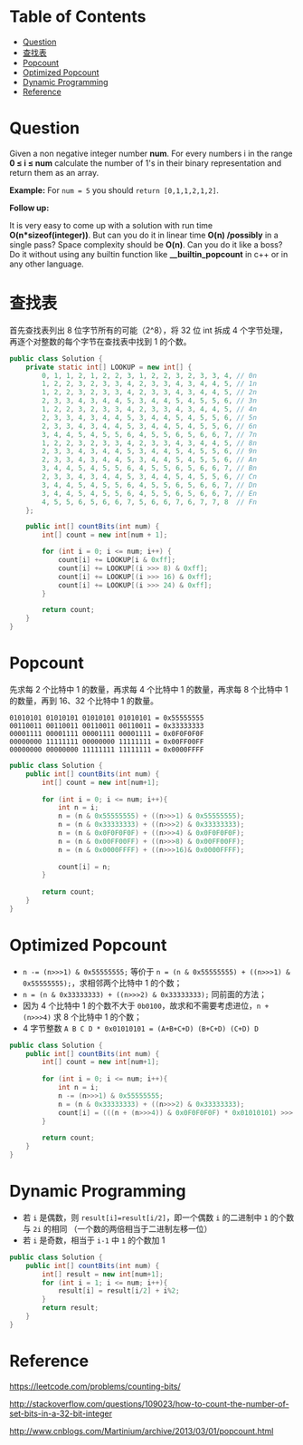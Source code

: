 # Table of Contents

- [Question](#question)
- [查找表](#table)
- [Popcount](#popcount)
- [Optimized Popcount](#optimized_popcount)
- [Dynamic Programming](#dp)
- [Reference](#reference)

# Question <a name="question"></a>
Given a non negative integer number **num**. For every numbers i in the range **0 ≤ i ≤ num** calculate the number of 1's in their binary representation and return them as an array.

**Example:**
For `num = 5` you should `return [0,1,1,2,1,2]`.

**Follow up:**

It is very easy to come up with a solution with run time **O(n*sizeof(integer))**. But can you do it in linear time **O(n) /possibly** in a single pass?
Space complexity should be **O(n)**.
Can you do it like a boss? Do it without using any builtin function like **__builtin_popcount** in c++ or in any other language.

# 查找表 <a name="table"></a>
首先查找表列出 8 位字节所有的可能（2^8），将 32 位 int 拆成 4 个字节处理，再逐个对整数的每个字节在查找表中找到 1 的个数。

```java
public class Solution {
    private static int[] LOOKUP = new int[] { 
        0, 1, 1, 2, 1, 2, 2, 3, 1, 2, 2, 3, 2, 3, 3, 4, // 0n
        1, 2, 2, 3, 2, 3, 3, 4, 2, 3, 3, 4, 3, 4, 4, 5, // 1n
        1, 2, 2, 3, 2, 3, 3, 4, 2, 3, 3, 4, 3, 4, 4, 5, // 2n
        2, 3, 3, 4, 3, 4, 4, 5, 3, 4, 4, 5, 4, 5, 5, 6, // 3n
        1, 2, 2, 3, 2, 3, 3, 4, 2, 3, 3, 4, 3, 4, 4, 5, // 4n
        2, 3, 3, 4, 3, 4, 4, 5, 3, 4, 4, 5, 4, 5, 5, 6, // 5n
        2, 3, 3, 4, 3, 4, 4, 5, 3, 4, 4, 5, 4, 5, 5, 6, // 6n
        3, 4, 4, 5, 4, 5, 5, 6, 4, 5, 5, 6, 5, 6, 6, 7, // 7n
        1, 2, 2, 3, 2, 3, 3, 4, 2, 3, 3, 4, 3, 4, 4, 5, // 8n
        2, 3, 3, 4, 3, 4, 4, 5, 3, 4, 4, 5, 4, 5, 5, 6, // 9n
        2, 3, 3, 4, 3, 4, 4, 5, 3, 4, 4, 5, 4, 5, 5, 6, // An
        3, 4, 4, 5, 4, 5, 5, 6, 4, 5, 5, 6, 5, 6, 6, 7, // Bn
        2, 3, 3, 4, 3, 4, 4, 5, 3, 4, 4, 5, 4, 5, 5, 6, // Cn
        3, 4, 4, 5, 4, 5, 5, 6, 4, 5, 5, 6, 5, 6, 6, 7, // Dn
        3, 4, 4, 5, 4, 5, 5, 6, 4, 5, 5, 6, 5, 6, 6, 7, // En
        4, 5, 5, 6, 5, 6, 6, 7, 5, 6, 6, 7, 6, 7, 7, 8  // Fn
    };

    public int[] countBits(int num) {
        int[] count = new int[num + 1];

        for (int i = 0; i <= num; i++) {
            count[i] += LOOKUP[i & 0xff];
            count[i] += LOOKUP[(i >>> 8) & 0xff];
            count[i] += LOOKUP[(i >>> 16) & 0xff];
            count[i] += LOOKUP[(i >>> 24) & 0xff];
        }

        return count;
    }
}
```

# Popcount <a name="popcount"></a>
先求每 2 个比特中 1 的数量，再求每 4 个比特中 1 的数量，再求每 8 个比特中 1 的数量，再到 16、32 个比特中 1 的数量。

```
01010101 01010101 01010101 01010101 = 0x55555555
00110011 00110011 00110011 00110011 = 0x33333333
00001111 00001111 00001111 00001111 = 0x0F0F0F0F
00000000 11111111 00000000 11111111 = 0x00FF00FF
00000000 00000000 11111111 11111111 = 0x0000FFFF
```

```java
public class Solution {
    public int[] countBits(int num) {
        int[] count = new int[num+1];
        
        for (int i = 0; i <= num; i++){
            int n = i;
            n = (n & 0x55555555) + ((n>>>1) & 0x55555555);
            n = (n & 0x33333333) + ((n>>>2) & 0x33333333);
            n = (n & 0x0F0F0F0F) + ((n>>>4) & 0x0F0F0F0F);
            n = (n & 0x00FF00FF) + ((n>>>8) & 0x00FF00FF);
            n = (n & 0x0000FFFF) + ((n>>>16)& 0x0000FFFF);
            
            count[i] = n;
        }
        
        return count;
    }
}
```

# Optimized Popcount <a name="optimized_popcount"></a>
- `n -= (n>>>1) & 0x55555555;` 等价于 `n = (n & 0x55555555) + ((n>>>1) & 0x55555555);`，求相邻两个比特中 1 的个数；
- `n = (n & 0x33333333) + ((n>>>2) & 0x33333333);` 同前面的方法；
- 因为 4 个比特中 1 的个数不大于 `0b0100`，故求和不需要考虑进位，`n + (n>>>4)` 求 8 个比特中 1 的个数；
- 4 字节整数 `A B C D * 0x01010101 = (A+B+C+D) (B+C+D) (C+D) D` 

```java
public class Solution {
    public int[] countBits(int num) {
        int[] count = new int[num+1];
        
        for (int i = 0; i <= num; i++){
            int n = i;
            n -= (n>>>1) & 0x55555555;
            n = (n & 0x33333333) + ((n>>>2) & 0x33333333);
            count[i] = (((n + (n>>>4)) & 0x0F0F0F0F) * 0x01010101) >>> 24;
        }
        
        return count;
    }
}
```

# Dynamic Programming <a name="dp"></a>
- 若 `i` 是偶数，则 `result[i]=result[i/2]`，即一个偶数 `i` 的二进制中 `1` 的个数与 `2i` 的相同 （一个数的两倍相当于二进制左移一位）
- 若 `i` 是奇数，相当于 `i-1` 中 `1` 的个数加 1
```java
public class Solution {
    public int[] countBits(int num) {
        int[] result = new int[num+1];
        for (int i = 1; i <= num; i++){
            result[i] = result[i/2] + i%2;
        }
        return result;
    }
}
```

# Reference <a name="reference"></a>
https://leetcode.com/problems/counting-bits/

http://stackoverflow.com/questions/109023/how-to-count-the-number-of-set-bits-in-a-32-bit-integer

http://www.cnblogs.com/Martinium/archive/2013/03/01/popcount.html
